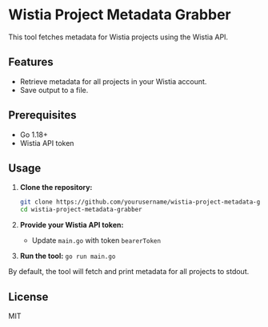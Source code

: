 # Wistia Project Metadata Grabber

This tool fetches metadata for Wistia projects using the Wistia API.

## Features

- Retrieve metadata for all projects in your Wistia account.
- Save output to a file.

## Prerequisites

- Go 1.18+
- Wistia API token

## Usage

1. **Clone the repository:**
    ```sh
    git clone https://github.com/yourusername/wistia-project-metadata-grabber.git
    cd wistia-project-metadata-grabber
    ```

2. **Provide your Wistia API token:**
    
    - Update `main.go` with token `bearerToken`

3. **Run the tool:**
    `go run main.go`

By default, the tool will fetch and print metadata for all projects to stdout.


## License

MIT
